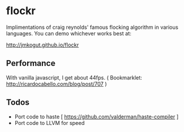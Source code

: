 # flockr

Implimentations of craig reynolds' famous flocking algorithm in various languages. You can demo whichever works best at:

  http://jmkogut.github.io/flockr

## Performance

With vanilla javascript, I get about 44fps. ( Bookmarklet: http://ricardocabello.com/blog/post/707 ) 

## Todos

 - Port code to haste [ https://github.com/valderman/haste-compiler ]
 - Port code to LLVM for speed
